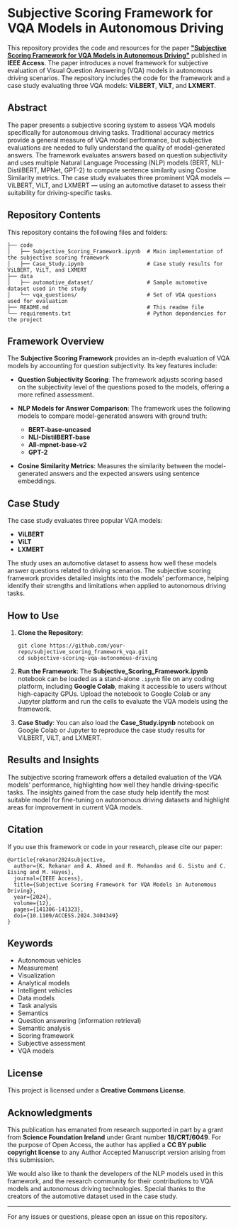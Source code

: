 # Subjective Scoring Framework for VQA Models in Autonomous Driving

This repository provides the code and resources for the paper **["Subjective Scoring Framework for VQA Models in Autonomous Driving"](https://ieeexplore.ieee.org/abstract/document/10536869)** published in **IEEE Access**. The paper introduces a novel framework for subjective evaluation of Visual Question Answering (VQA) models in autonomous driving scenarios. The repository includes the code for the framework and a case study evaluating three VQA models: **ViLBERT**, **ViLT**, and **LXMERT**.

## Abstract

The paper presents a subjective scoring system to assess VQA models specifically for autonomous driving tasks. Traditional accuracy metrics provide a general measure of VQA model performance, but subjective evaluations are needed to fully understand the quality of model-generated answers. The framework evaluates answers based on question subjectivity and uses multiple Natural Language Processing (NLP) models (BERT, NLI-DistilBERT, MPNet, GPT-2) to compute sentence similarity using Cosine Similarity metrics. The case study evaluates three prominent VQA models — ViLBERT, ViLT, and LXMERT — using an automotive dataset to assess their suitability for driving-specific tasks.

## Repository Contents

This repository contains the following files and folders:

```
├── code
│   ├── Subjective_Scoring_Framework.ipynb  # Main implementation of the subjective scoring framework
│   ├── Case_Study.ipynb                    # Case study results for ViLBERT, ViLT, and LXMERT
├── data
│   ├── automotive_dataset/                 # Sample automotive dataset used in the study
│   └── vqa_questions/                      # Set of VQA questions used for evaluation
├── README.md                               # This readme file
└── requirements.txt                        # Python dependencies for the project
```

## Framework Overview

The **Subjective Scoring Framework** provides an in-depth evaluation of VQA models by accounting for question subjectivity. Its key features include:

- **Question Subjectivity Scoring**: The framework adjusts scoring based on the subjectivity level of the questions posed to the models, offering a more refined assessment.
  
- **NLP Models for Answer Comparison**: The framework uses the following models to compare model-generated answers with ground truth:
  - **BERT-base-uncased**
  - **NLI-DistilBERT-base**
  - **All-mpnet-base-v2**
  - **GPT-2**
  
- **Cosine Similarity Metrics**: Measures the similarity between the model-generated answers and the expected answers using sentence embeddings.

## Case Study

The case study evaluates three popular VQA models:
- **ViLBERT**
- **ViLT**
- **LXMERT**

The study uses an automotive dataset to assess how well these models answer questions related to driving scenarios. The subjective scoring framework provides detailed insights into the models' performance, helping identify their strengths and limitations when applied to autonomous driving tasks.

## How to Use

1. **Clone the Repository**:
   ```
   git clone https://github.com/your-repo/subjective_scoring_framework_vqa.git
   cd subjective-scoring-vqa-autonomous-driving
   ```

2. **Run the Framework**:
   The **Subjective_Scoring_Framework.ipynb** notebook can be loaded as a stand-alone `.ipynb` file on any coding platform, including **Google Colab**, making it accessible to users without high-capacity GPUs. Upload the notebook to Google Colab or any Jupyter platform and run the cells to evaluate the VQA models using the framework.

3. **Case Study**:
   You can also load the **Case_Study.ipynb** notebook on Google Colab or Jupyter to reproduce the case study results for ViLBERT, ViLT, and LXMERT.

## Results and Insights

The subjective scoring framework offers a detailed evaluation of the VQA models’ performance, highlighting how well they handle driving-specific tasks. The insights gained from the case study help identify the most suitable model for fine-tuning on autonomous driving datasets and highlight areas for improvement in current VQA models.

## Citation

If you use this framework or code in your research, please cite our paper:

```
@article{rekanar2024subjective,
  author={K. Rekanar and A. Ahmed and R. Mohandas and G. Sistu and C. Eising and M. Hayes},
  journal={IEEE Access},
  title={Subjective Scoring Framework for VQA Models in Autonomous Driving},
  year={2024},
  volume={12},
  pages={141306-141323},
  doi={10.1109/ACCESS.2024.3404349}
}
```

## Keywords

- Autonomous vehicles
- Measurement
- Visualization
- Analytical models
- Intelligent vehicles
- Data models
- Task analysis
- Semantics
- Question answering (information retrieval)
- Semantic analysis
- Scoring framework
- Subjective assessment
- VQA models

## License

This project is licensed under a **Creative Commons License**.

## Acknowledgments

This publication has emanated from research supported in part by a grant from **Science Foundation Ireland** under Grant number **18/CRT/6049**. For the purpose of Open Access, the author has applied a **CC BY public copyright license** to any Author Accepted Manuscript version arising from this submission.

We would also like to thank the developers of the NLP models used in this framework, and the research community for their contributions to VQA models and autonomous driving technologies. Special thanks to the creators of the automotive dataset used in the case study.

---

For any issues or questions, please open an issue on this repository.
